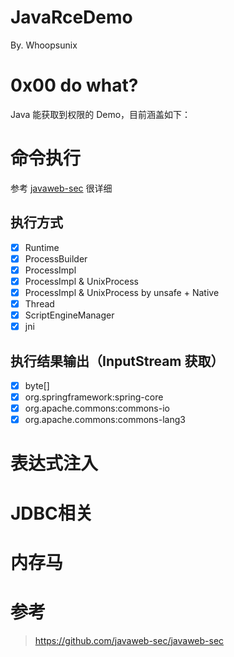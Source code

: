 # JavaRceDemo

By. Whoopsunix

# 0x00 do what?

Java 能获取到权限的 Demo，目前涵盖如下：

# 命令执行

参考 [javaweb-sec](https://github.com/javaweb-sec/javaweb-sec) 很详细

## 执行方式

- [x] Runtime
- [x] ProcessBuilder
- [x] ProcessImpl
- [x] ProcessImpl & UnixProcess
- [x] ProcessImpl & UnixProcess by unsafe + Native
- [x] Thread
- [x] ScriptEngineManager
- [x] jni

## 执行结果输出（InputStream 获取）

- [x] byte[]
- [x] org.springframework:spring-core
- [x] org.apache.commons:commons-io
- [x] org.apache.commons:commons-lang3

# 表达式注入

# JDBC相关

# 内存马

# 参考

> https://github.com/javaweb-sec/javaweb-sec
> 
> 

